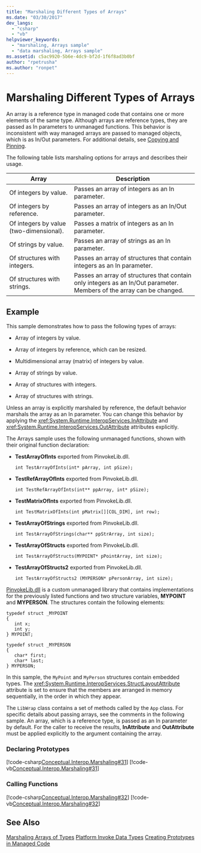 ```yaml
---
title: "Marshaling Different Types of Arrays"
ms.date: "03/30/2017"
dev_langs: 
  - "csharp"
  - "vb"
helpviewer_keywords: 
  - "marshaling, Arrays sample"
  - "data marshaling, Arrays sample"
ms.assetid: c5ac9920-5b6e-4dc9-bf2d-1f6f8ad3b0bf
author: "rpetrusha"
ms.author: "ronpet"
---
```

# Marshaling Different Types of Arrays
An array is a reference type in managed code that contains one or more elements of the same type. Although arrays are reference types, they are passed as In parameters to unmanaged functions. This behavior is inconsistent with way managed arrays are passed to managed objects, which is as In/Out parameters. For additional details, see [Copying and Pinning](copying-and-pinning.md).  

 The following table lists marshaling options for arrays and describes their usage.  


|Array|Description|  
|-----------|-----------------|  
|Of integers by value.|Passes an array of integers as an In parameter.|  
|Of integers by reference.|Passes an array of integers as an In/Out parameter.|  
|Of integers by value (two-dimensional).|Passes a matrix of integers as an In parameter.|  
|Of strings by value.|Passes an array of strings as an In parameter.|  
|Of structures with integers.|Passes an array of structures that contain integers as an In parameter.|  
|Of structures with strings.|Passes an array of structures that contain only integers as an In/Out parameter. Members of the array can be changed.|  

## Example  
 This sample demonstrates how to pass the following types of arrays:  

- Array of integers by value.  

- Array of integers by reference, which can be resized.  

- Multidimensional array (matrix) of integers by value.  

- Array of strings by value.  

- Array of structures with integers.  

- Array of structures with strings.  

 Unless an array is explicitly marshaled by reference, the default behavior marshals the array as an In parameter. You can change this behavior by applying the <xref:System.Runtime.InteropServices.InAttribute> and <xref:System.Runtime.InteropServices.OutAttribute> attributes explicitly.  

 The Arrays sample uses the following unmanaged functions, shown with their original function declaration:  

- **TestArrayOfInts** exported from PinvokeLib.dll.  

  ```  
  int TestArrayOfInts(int* pArray, int pSize);  
  ```  

- **TestRefArrayOfInts** exported from PinvokeLib.dll.  

  ```  
  int TestRefArrayOfInts(int** ppArray, int* pSize);  
  ```  

- **TestMatrixOfInts** exported from PinvokeLib.dll.  

  ```  
  int TestMatrixOfInts(int pMatrix[][COL_DIM], int row);  
  ```  

- **TestArrayOfStrings** exported from PinvokeLib.dll.  

  ```  
  int TestArrayOfStrings(char** ppStrArray, int size);  
  ```  

- **TestArrayOfStructs** exported from PinvokeLib.dll.  

  ```  
  int TestArrayOfStructs(MYPOINT* pPointArray, int size);  
  ```  

- **TestArrayOfStructs2** exported from PinvokeLib.dll.  

  ```  
  int TestArrayOfStructs2 (MYPERSON* pPersonArray, int size);  
  ```  

 [PinvokeLib.dll](https://msdn.microsoft.com/library/5d1438d7-9946-489d-8ede-6c694a08f614(v=vs.100)) is a custom unmanaged library that contains implementations for the previously listed functions and two structure variables, **MYPOINT** and **MYPERSON**. The structures contain the following elements:  

```  
typedef struct _MYPOINT  
{  
   int x;   
   int y;   
} MYPOINT;  

typedef struct _MYPERSON  
{  
   char* first;   
   char* last;   
} MYPERSON;  
```  

 In this sample, the `MyPoint` and `MyPerson` structures contain embedded types. The <xref:System.Runtime.InteropServices.StructLayoutAttribute> attribute is set to ensure that the members are arranged in memory sequentially, in the order in which they appear.  

 The `LibWrap` class contains a set of methods called by the `App` class. For specific details about passing arrays, see the comments in the following sample. An array, which is a reference type, is passed as an In parameter by default. For the caller to receive the results, **InAttribute** and **OutAttribute** must be applied explicitly to the argument containing the array.  

### Declaring Prototypes  
 [!code-csharp[Conceptual.Interop.Marshaling#31](../../../samples/snippets/csharp/VS_Snippets_CLR/conceptual.interop.marshaling/cs/arrays.cs#31)]
 [!code-vb[Conceptual.Interop.Marshaling#31](../../../samples/snippets/visualbasic/VS_Snippets_CLR/conceptual.interop.marshaling/vb/arrays.vb#31)]  

### Calling Functions  
 [!code-csharp[Conceptual.Interop.Marshaling#32](../../../samples/snippets/csharp/VS_Snippets_CLR/conceptual.interop.marshaling/cs/arrays.cs#32)]
 [!code-vb[Conceptual.Interop.Marshaling#32](../../../samples/snippets/visualbasic/VS_Snippets_CLR/conceptual.interop.marshaling/vb/arrays.vb#32)]  

## See Also  
 [Marshaling Arrays of Types](https://msdn.microsoft.com/library/049b1c1b-228f-4445-88ec-91bc7fd4b1e8(v=vs.100))  
 [Platform Invoke Data Types](https://msdn.microsoft.com/library/16014d9f-d6bd-481e-83f0-df11377c550f(v=vs.100))  
 [Creating Prototypes in Managed Code](creating-prototypes-in-managed-code.md)
